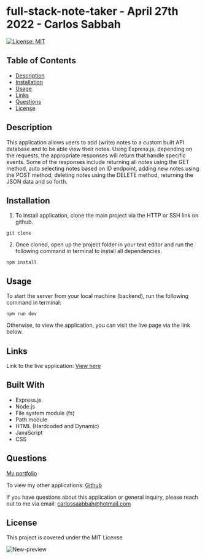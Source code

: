 # full-stack-note-taker - April 27th 2022 - Carlos Sabbah

[![License: MIT](https://img.shields.io/badge/License-MIT-yellow.svg)](https://opensource.org/licenses/MIT)

## Table of Contents

- [Description](#Description)
- [Installation](#Installation)
- [Usage](#Usage)
- [Links](#Links)
- [Questions](#Questions)
- [License](#License)

##

## Description

This application allows users to add (write) notes to a custom built API database and to be able view their notes. Using Express.js, depending on the requests, the appropriate responses will return that handle specific events. Some of the responses include returning all notes using the GET method, auto selecting notes based on ID endpoint, adding new notes using the POST method, deleting notes using the DELETE method, returning the JSON data and so forth.

## Installation

1. To install application, clone the main project via the HTTP or SSH link on github.

```
git clone
```

2. Once cloned, open up the project folder in your text editor and run the following command in terminal to install all dependencies.

```
npm install
```

## Usage

To start the server from your local machine (backend), run the following command in terminal:

```
npm run dev
```

Otherwise, to view the application, you can visit the live page via the link below.

## Links

Link to the live application:
[View here](https://full-stack-note-taker.herokuapp.com/)

## Built With

- Express.js
- Node.js
- File system module (fs)
- Path module
- HTML (Hardcoded and Dynamic)
- JavaScript
- CSS

## Questions

[My portfolio](https://csabbah.github.io/Carlos-Sabbah-portfolio/)

To view my other applications:
[Github](https://github.com/csabbah)

If you have questions about this application or general inquiry, please reach out to me via email: carlossaabbah@hotmail.com

## License

This project is covered under the MIT License

![New-preview](https://user-images.githubusercontent.com/91699101/166121223-bd39aa08-63df-495a-b890-ca42a8c246da.png)

